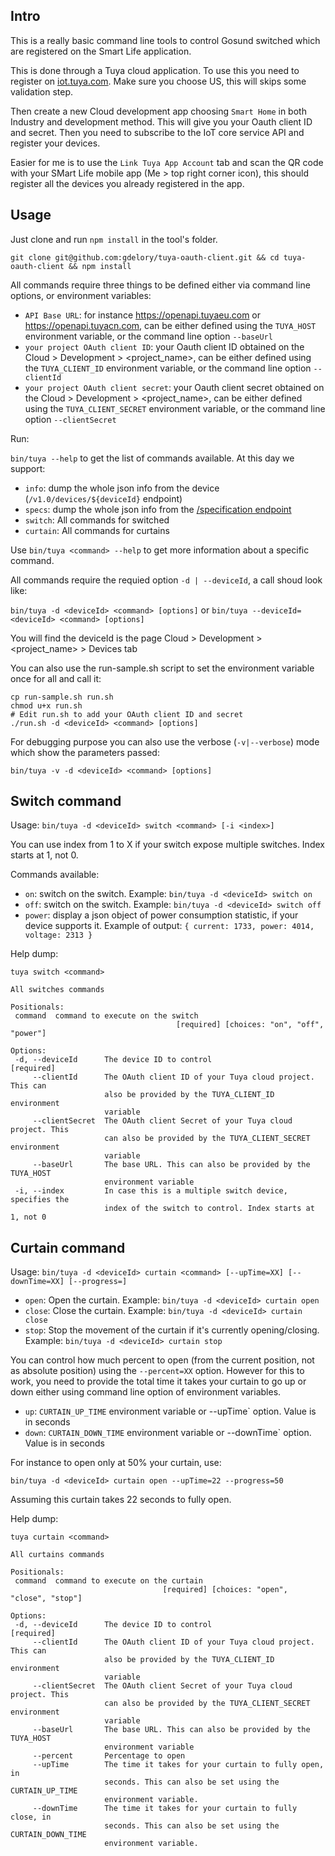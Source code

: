## Intro

This is a really basic command line tools to control Gosund switched which are 
registered on the Smart Life application.

This is done through a Tuya cloud application. To use this you need to register on
[iot.tuya.com](https://iot.tuya.com/). Make sure you choose US, this will skips some validation step.

Then create a new Cloud development app choosing `Smart Home` in both Industry and development method. This will give you your
Oauth client ID and secret. Then you need to subscribe to the IoT core service API and register your devices.

Easier for me is to use the `Link Tuya App Account` tab and scan the QR code with your SMart Life mobile app (Me > top right corner icon), this
should register all the devices you already registered in the app.

## Usage

Just clone and run `npm install` in the tool's folder.

`git clone git@github.com:gdelory/tuya-oauth-client.git && cd tuya-oauth-client && npm install`

All commands require three things to be defined either via command line options, or environment variables:

 * `API Base URL`: for instance https://openapi.tuyaeu.com or https://openapi.tuyacn.com, can be either defined using the `TUYA_HOST` environment variable, or the command line option `--baseUrl`
 * `your project OAuth client ID`:  your Oauth client ID obtained on the Cloud > Development > <project_name>,  can be either defined using the `TUYA_CLIENT_ID` environment variable, or the command line option `--clientId`
 * `your project OAuth client secret`:  your Oauth client secret obtained on the Cloud > Development > <project_name>,  can be either defined using the `TUYA_CLIENT_SECRET` environment variable, or the command line option `--clientSecret`

Run:

`bin/tuya --help` to get the list of commands available. At this day we support:

 * `info`: dump the whole json info from the device (`/v1.0/devices/${deviceId}` endpoint)
 * `specs`: dump the whole json info from the [/specification endpoint](https://developer.tuya.com/en/docs/cloud/68c2e82f73?id=Kag2ybtxwlb9w)
 * `switch`: All commands for switched
 * `curtain`: All commands for curtains

Use `bin/tuya <command> --help` to get more information about a specific command.

All commands require the requied option `-d | --deviceId`, a call shoud look like:

`bin/tuya -d <deviceId> <command> [options]` or `bin/tuya --deviceId=<deviceId> <command> [options]`

You will find the deviceId is the page Cloud > Development > <project_name> > Devices tab

You can also use the run-sample.sh script to set the environment variable once for all and call it:

```
cp run-sample.sh run.sh
chmod u+x run.sh
# Edit run.sh to add your OAuth client ID and secret
./run.sh -d <deviceId> <command> [options]
```

For debugging purpose you can also use the verbose (`-v|--verbose`) mode which show the parameters passed:

`bin/tuya -v -d <deviceId> <command> [options]`

## Switch command

Usage: `bin/tuya -d <deviceId> switch <command> [-i <index>]`

You can use index from 1 to X if your switch expose multiple switches. Index starts at 1, not 0.

Commands available: 

 * `on`: switch on the switch. Example: `bin/tuya -d <deviceId> switch on`
 * `off`: switch on the switch. Example: `bin/tuya -d <deviceId> switch off`
 * `power`: display a json object of power consumption statistic, if your device supports it. Example of output: `{ current: 1733, power: 4014, voltage: 2313 }`

 Help dump:

 ```
tuya switch <command>

All switches commands

Positionals:
  command  command to execute on the switch
                                      [required] [choices: "on", "off", "power"]

Options:
  -d, --deviceId      The device ID to control                        [required]
      --clientId      The OAuth client ID of your Tuya cloud project. This can
                      also be provided by the TUYA_CLIENT_ID environment
                      variable
      --clientSecret  The OAuth client Secret of your Tuya cloud project. This
                      can also be provided by the TUYA_CLIENT_SECRET environment
                      variable
      --baseUrl       The base URL. This can also be provided by the TUYA_HOST
                      environment variable
  -i, --index         In case this is a multiple switch device, specifies the
                      index of the switch to control. Index starts at 1, not 0
 ```


 
## Curtain command

Usage: `bin/tuya -d <deviceId> curtain <command> [--upTime=XX] [--downTime=XX] [--progress=]`

 * `open`: Open the curtain. Example: `bin/tuya -d <deviceId> curtain open`
 * `close`: Close the curtain. Example: `bin/tuya -d <deviceId> curtain close`
 * `stop`: Stop the movement of the curtain if it's currently opening/closing. Example: `bin/tuya -d <deviceId> curtain stop`

You can control how much percent to open (from the current position, not as absolute position) using the `--percent=XX` option. However for this to work, you need to provide the total time it takes your curtain to go up or down either using command line option of environment variables.

 * `up`: `CURTAIN_UP_TIME` environment variable or --upTime` option. Value is in seconds
 * `down`: `CURTAIN_DOWN_TIME` environment variable or --downTime` option. Value is in seconds

 For instance to open only at 50% your curtain, use:

 `bin/tuya -d <deviceId> curtain open --upTime=22 --progress=50`

 Assuming this curtain takes 22 seconds to fully open.

 Help dump:

 ```
tuya curtain <command>

All curtains commands

Positionals:
  command  command to execute on the curtain
                                   [required] [choices: "open", "close", "stop"]

Options:
  -d, --deviceId      The device ID to control                        [required]
      --clientId      The OAuth client ID of your Tuya cloud project. This can
                      also be provided by the TUYA_CLIENT_ID environment
                      variable
      --clientSecret  The OAuth client Secret of your Tuya cloud project. This
                      can also be provided by the TUYA_CLIENT_SECRET environment
                      variable
      --baseUrl       The base URL. This can also be provided by the TUYA_HOST
                      environment variable
      --percent       Percentage to open
      --upTime        The time it takes for your curtain to fully open, in
                      seconds. This can also be set using the CURTAIN_UP_TIME
                      environment variable.
      --downTime      The time it takes for your curtain to fully close, in
                      seconds. This can also be set using the CURTAIN_DOWN_TIME
                      environment variable.
 ```
